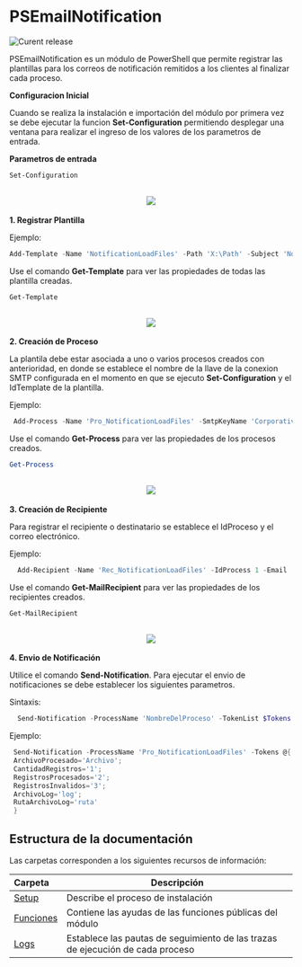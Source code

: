 # PSEmailNotification
![Curent release](https://img.shields.io/badge/Version-1.0.6927.29731-orange.svg)

PSEmailNotification es un módulo de PowerShell que permite registrar las plantillas para los correos de notificación remitidos a los clientes al finalizar cada proceso.

**Configuracion Inicial**

Cuando se realiza la instalación e importación del módulo por primera vez se debe ejecutar la funcion **Set-Configuration** permitiendo desplegar una ventana para realizar el ingreso de los valores de los parametros de entrada.


**Parametros de entrada**
```powershell
Set-Configuration
```
<h2 align="center"><img src="Setup/Configuration.png" /></h2>

**1. Registrar Plantilla**

Ejemplo:
```powershell
Add-Template -Name 'NotificationLoadFiles' -Path 'X:\Path' -Subject 'Notification Load Files'
```

Use el comando **Get-Template** para ver las propiedades de todas las plantilla creadas.

```powershell
Get-Template
```
<h2 align="center"><img src="Setup/Get Account.png" /></h2>

**2. Creación de Proceso**

La plantila debe estar asociada a uno o varios procesos creados con anterioridad, en donde se establece el nombre de la llave de la conexion SMTP configurada en el momento en que se ejecuto **Set-Configuration** y el IdTemplate de la plantilla.

Ejemplo:

```powershell
 Add-Process -Name 'Pro_NotificationLoadFiles' -SmtpKeyName 'Corporativo' -IdTemplate 1
```
Use el comando **Get-Process** para ver las propiedades de los procesos creados.

```powershell
Get-Process
```
<h2 align="center"><img src="Setup/Get Account.png" /></h2>

**3. Creación de Recipiente**

Para registrar el recipiente o destinatario se establece el IdProceso y el correo electrónico.

Ejemplo:

```powershell
  Add-Recipient -Name 'Rec_NotificationLoadFiles' -IdProcess 1 -Email 'cliente@server.com'
```
Use el comando **Get-MailRecipient** para ver las propiedades de los recipientes creados.

```powershell
Get-MailRecipient
```
<h2 align="center"><img src="Setup/Get Account.png" /></h2>

**4. Envio de Notificación**

Utilice el comando **Send-Notification**. Para ejecutar el envio de notificaciones se debe establecer los siguientes parametros.

Sintaxis:

```powershell
  Send-Notification -ProcessName 'NombreDelProceso' -TokenList $Tokens
```

Ejemplo:
```powershell
 Send-Notification -ProcessName 'Pro_NotificationLoadFiles' -Tokens @{
 ArchivoProcesado='Archivo'; 
 CantidadRegistros='1'; 
 RegistrosProcesados='2'; 
 RegistrosInvalidos='3'; 
 ArchivoLog='log'; 
 RutaArchivoLog='ruta'
 }
```

## Estructura de la documentación
Las carpetas corresponden a los siguientes recursos de información:

| Carpeta  | Descripción  |
|:---|---|
| [Setup](Setup)  | Describe el proceso de instalación|
| [Funciones](Functions)  | Contiene las ayudas de las funciones públicas del módulo|
| [Logs](Logs.md)  | Establece las pautas de seguimiento de las trazas de ejecución de cada proceso|
